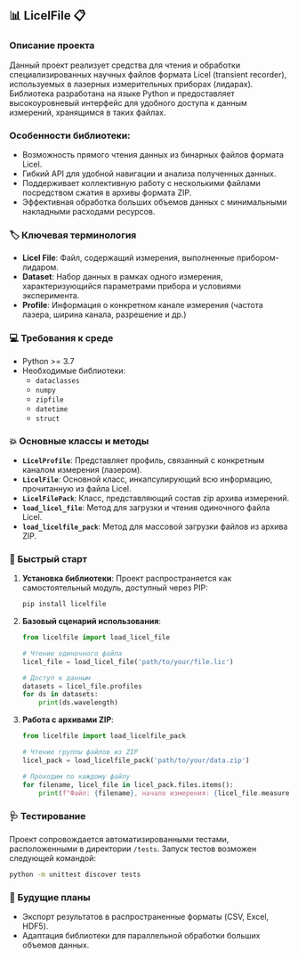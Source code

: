 ## 📊 LicelFile 📋

### Описание проекта

Данный проект реализует средства для чтения и обработки специализированных научных файлов формата Licel (transient recorder), используемых в лазерных измерительных приборах (лидарах). Библиотека разработана на языке Python и предоставляет высокоуровневый интерфейс для удобного доступа к данным измерений, хранящимся в таких файлах.

### Особенности библиотеки:

- Возможность прямого чтения данных из бинарных файлов формата Licel.
- Гибкий API для удобной навигации и анализа полученных данных.
- Поддерживает коллективную работу с несколькими файлами посредством сжатия в архивы формата ZIP.
- Эффективная обработка больших объемов данных с минимальными накладными расходами ресурсов.

### 🏷️ Ключевая терминология

- **Licel File**: Файл, содержащий измерения, выполненные прибором-лидаром.
- **Dataset**: Набор данных в рамках одного измерения, характеризующийся параметрами прибора и условиями эксперимента.
- **Profile**: Информация о конкретном канале измерения (частота лазера, ширина канала, разрешение и др.)

### 💻 Требования к среде

- Python >= 3.7
- Необходимые библиотеки:
  - `dataclasses`
  - `numpy`
  - `zipfile`
  - `datetime`
  - `struct`

### 💥 Основные классы и методы

- **`LicelProfile`**: Представляет профиль, связанный с конкретным каналом измерения (лазером).
- **`LicelFile`**: Основной класс, инкапсулирующий всю информацию, прочитанную из файла Licel.
- **`LicelFilePack`**: Класс, представляющий состав zip архива измерений.
- **`load_licel_file`**: Метод для загрузки и чтения одиночного файла Licel.
- **`load_licelfile_pack`**: Метод для массовой загрузки файлов из архива ZIP.

### 🚀 Быстрый старт

1. **Установка библиотеки**:
   Проект распространяется как самостоятельный модуль, доступный через PIP:

   ```bash
   pip install licelfile
   ```

2. **Базовый сценарий использования**:

   ```python
   from licelfile import load_licel_file

   # Чтение одиночного файла
   licel_file = load_licel_file('path/to/your/file.lic')

   # Доступ к данным
   datasets = licel_file.profiles
   for ds in datasets:
       print(ds.wavelength)
   ```

3. **Работа с архивами ZIP**:

   ```python
   from licelfile import load_licelfile_pack

   # Чтение группы файлов из ZIP
   licel_pack = load_licelfile_pack('path/to/your/data.zip')

   # Проходим по каждому файлу
   for filename, licel_file in licel_pack.files.items():
       print(f"Файл: {filename}, начало измерения: {licel_file.measurementStartTime}")
   ```

### 🩺 Тестирование

Проект сопровождается автоматизированными тестами, расположенными в директории `/tests`. Запуск тестов возможен следующей командой:

```bash
python -m unittest discover tests
```

### 🔮 Будущие планы

- Экспорт результатов в распространенные форматы (CSV, Excel, HDF5).
- Адаптация библиотеки для параллельной обработки больших объемов данных.

